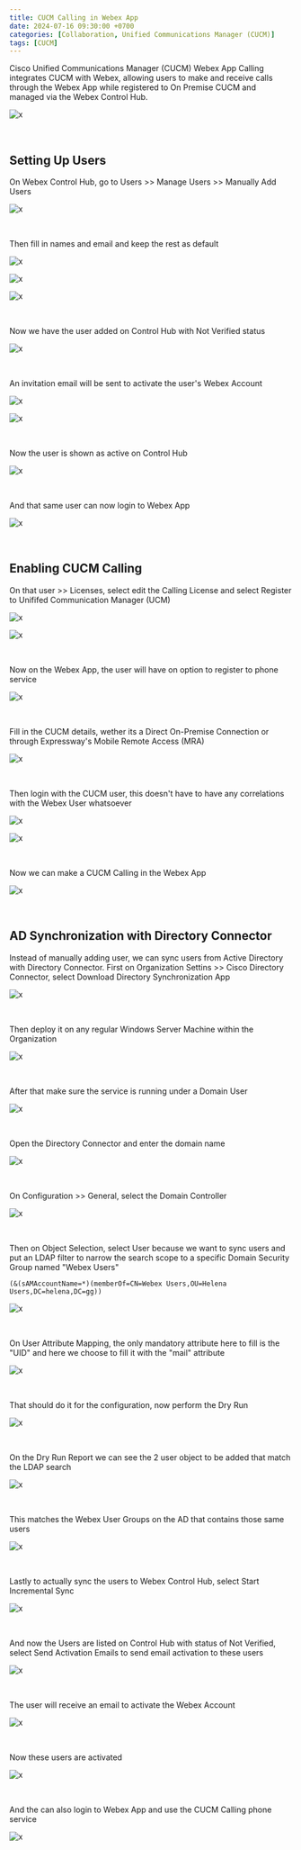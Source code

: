 ```yaml
---
title: CUCM Calling in Webex App 
date: 2024-07-16 09:30:00 +0700
categories: [Collaboration, Unified Communications Manager (CUCM)]
tags: [CUCM]
---
```



Cisco Unified Communications Manager (CUCM) Webex App Calling integrates CUCM with Webex, allowing users to make and receive calls through the Webex App while registered to On Premise CUCM and managed via the Webex Control Hub.

![x](/static/2024-07-16-cucm-webex-hub/00.png)

<br>

## Setting Up Users

On Webex Control Hub, go to Users >> Manage Users >> Manually Add Users

![x](/static/2024-07-16-cucm-webex-hub/01.png)

<br>

Then fill in names and email and keep the rest as default

![x](/static/2024-07-16-cucm-webex-hub/02.png)

![x](/static/2024-07-16-cucm-webex-hub/03.png)

![x](/static/2024-07-16-cucm-webex-hub/04.png)

<br>

Now we have the user added on Control Hub with Not Verified status

![x](/static/2024-07-16-cucm-webex-hub/05.png)

<br>

An invitation email will be sent to activate the user's Webex Account

![x](/static/2024-07-16-cucm-webex-hub/06.png)

![x](/static/2024-07-16-cucm-webex-hub/07.png)

<br>

Now the user is shown as active on Control Hub

![x](/static/2024-07-16-cucm-webex-hub/08.png)

<br>

And that same user can now login to Webex App

![x](/static/2024-07-16-cucm-webex-hub/09.png)

<br>


## Enabling CUCM Calling

On that user >> Licenses, select edit the Calling License and select Register to Unififed Communication Manager (UCM)

![x](/static/2024-07-16-cucm-webex-hub/10.png)

![x](/static/2024-07-16-cucm-webex-hub/11.png)

<br>

Now on the Webex App, the user will have on option to register to phone service

![x](/static/2024-07-16-cucm-webex-hub/12.png)

<br>

Fill in the CUCM details, wether its a Direct On-Premise Connection or through Expressway's Mobile Remote Access (MRA)

![x](/static/2024-07-16-cucm-webex-hub/13.png)

<br>

Then login with the CUCM user, this doesn't have to have any correlations with the Webex User whatsoever

![x](/static/2024-07-16-cucm-webex-hub/14.png)

![x](/static/2024-07-16-cucm-webex-hub/15.png)

<br>

Now we can make a CUCM Calling in the Webex App

![x](/static/2024-07-16-cucm-webex-hub/16.png)

<br>

## AD Synchronization with Directory Connector

Instead of manually adding user, we can sync users from Active Directory with Directory Connector. First on Organization Settins >> Cisco Directory Connector, select Download Directory Synchronization App

![x](/static/2024-07-16-cucm-webex-hub/17.png)

<br>

Then deploy it on any regular Windows Server Machine within the Organization

![x](/static/2024-07-16-cucm-webex-hub/18.png)

<br>

After that make sure the service is running under a Domain User

![x](/static/2024-07-16-cucm-webex-hub/19.png)

<br>

Open the Directory Connector and enter the domain name

![x](/static/2024-07-16-cucm-webex-hub/20.png)

<br>

On Configuration >> General, select the Domain Controller

![x](/static/2024-07-16-cucm-webex-hub/21.png)

<br>

Then on Object Selection, select User because we want to sync users and put an LDAP filter to narrow the search scope to a specific Domain Security Group named "Webex Users"

```shell
(&(sAMAccountName=*)(memberOf=CN=Webex Users,OU=Helena Users,DC=helena,DC=gg))
```

![x](/static/2024-07-16-cucm-webex-hub/22.png)

<br>

On User Attribute Mapping, the only mandatory attribute here to fill is the "UID" and here we choose to fill it with the "mail" attribute

![x](/static/2024-07-16-cucm-webex-hub/23.png)

<br>

That should do it for the configuration, now perform the Dry Run

![x](/static/2024-07-16-cucm-webex-hub/24.png)

<br>

On the Dry Run Report we can see the 2 user object to be added that match the LDAP search

![x](/static/2024-07-16-cucm-webex-hub/25.png)

<br>

This matches the Webex User Groups on the AD that contains those same users

![x](/static/2024-07-16-cucm-webex-hub/26.png)

<br>

Lastly to actually sync the users to Webex Control Hub, select Start Incremental Sync

![x](/static/2024-07-16-cucm-webex-hub/27.png)

<br>

And now the Users are listed on Control Hub with status of Not Verified, select Send Activation Emails to send email activation to these users

![x](/static/2024-07-16-cucm-webex-hub/28.png)

<br>

The user will receive an email to activate the Webex Account

![x](/static/2024-07-16-cucm-webex-hub/29.png)

<br>

Now these users are activated

![x](/static/2024-07-16-cucm-webex-hub/30.png)

<br>

And the can also login to Webex App and use the CUCM Calling phone service

![x](/static/2024-07-16-cucm-webex-hub/31.png)

<br>











